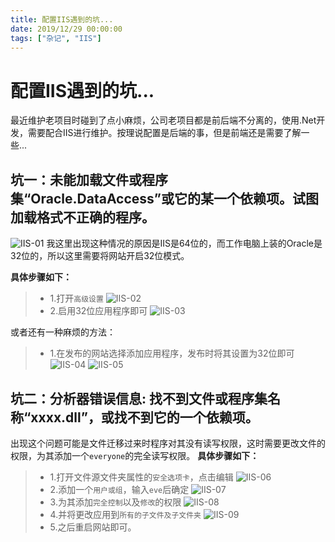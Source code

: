 ```yaml
---
title: 配置IIS遇到的坑...
date: 2019/12/29 00:00:00
tags: ["杂记", "IIS"]
---
```


# 配置IIS遇到的坑...
<ClientOnly>
  <display-bar :displayData="$frontmatter"></display-bar>
</ClientOnly>

最近维护老项目时碰到了点小麻烦，公司老项目都是前后端不分离的，使用.Net开发，需要配合IIS进行维护。按理说配置是后端的事，但是前端还是需要了解一些...

## 坑一：未能加载文件或程序集“Oracle.DataAccess”或它的某一个依赖项。试图加载格式不正确的程序。

![IIS-01](/images/other/iis_01.png)
我这里出现这种情况的原因是IIS是64位的，而工作电脑上装的Oracle是32位的，所以这里需要将网站开启32位模式。

**具体步骤如下：**
> * 1.打开``高级设置``
> ![IIS-02](/images/other/iis_02.png)
> * 2.启用32位应用程序即可
> ![IIS-03](/images/other/iis_03.png)

或者还有一种麻烦的方法：
> * 1.在发布的网站选择添加应用程序，发布时将其设置为32位即可
> ![IIS-04](/images/other/iis_04.png)
> ![IIS-05](/images/other/iis_05.png)

## 坑二：分析器错误信息: 找不到文件或程序集名称“xxxx.dll”，或找不到它的一个依赖项。
出现这个问题可能是文件迁移过来时程序对其没有读写权限，这时需要更改文件的权限，为其添加一个``everyone``的完全读写权限。
**具体步骤如下：**
> * 1.打开文件源文件夹属性的``安全选项卡``，点击编辑
> ![IIS-06](/images/other/iis_06.png)
> * 2.添加一个``用户或组``，输入``eve``后确定
> ![IIS-07](/images/other/iis_07.png)
> * 3.为其添加``完全控制``以及``修改``的权限
> ![IIS-08](/images/other/iis_08.png)
> * 4.并将更改应用到``所有的子文件及子文件夹``
> ![IIS-09](/images/other/iis_09.png)
> * 5.之后重启网站即可。
